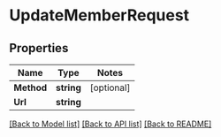 # UpdateMemberRequest

## Properties
Name | Type | Notes
------------ | ------------- | -------------
**Method** | **string** | [optional] 
**Url** | **string** | 

[[Back to Model list]](../README.md#documentation-for-models) [[Back to API list]](../README.md#documentation-for-api-endpoints) [[Back to README]](../README.md)


